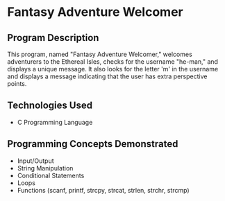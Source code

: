 # Fantasy Adventure Welcomer

## Program Description
This program, named "Fantasy Adventure Welcomer," welcomes adventurers to the Ethereal Isles, checks for the username "he-man," and displays a unique message. It also looks for the letter 'm' in the username and displays a message indicating that the user has extra perspective points.

## Technologies Used
- C Programming Language

## Programming Concepts Demonstrated
- Input/Output
- String Manipulation
- Conditional Statements
- Loops
- Functions (scanf, printf, strcpy, strcat, strlen, strchr, strcmp)
